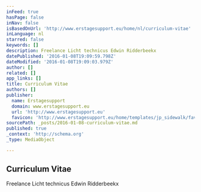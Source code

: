 ```yaml
---
inFeed: true
hasPage: false
inNav: false
isBasedOnUrl: 'http://www.erstagesupport.eu/home/nl/curriculum-vitae'
inLanguage: nl
starred: false
keywords: []
description: Freelance Licht technicus Edwin Ridderbeekx
datePublished: '2016-01-08T19:09:59.798Z'
dateModified: '2016-01-08T19:09:03.979Z'
author: []
related: []
app_links: []
title: Curriculum Vitae
authors: []
publisher:
  name: Erstagesupport
  domain: www.erstagesupport.eu
  url: 'http://www.erstagesupport.eu'
  favicon: 'http://www.erstagesupport.eu/home/templates/jp_sidewalk/favicon.ico'
sourcePath: _posts/2016-01-08-curriculum-vitae.md
published: true
_context: 'http://schema.org'
_type: MediaObject

---
```

<article style=""><h1>Curriculum Vitae</h1><p>Freelance Licht technicus Edwin Ridderbeekx</p></article>